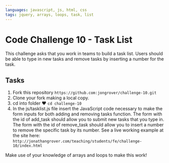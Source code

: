 ```yaml
---
languages: javascript, js, html, css
tags: jquery, arrays, loops, task, list
---
```


# Code Challenge 10 - Task List

This challenge asks that you work in teams to build a task list. Users should be able to type in new tasks and remove tasks by inserting a number for the task.

## Tasks

1. Fork this repository `https://github.com:jongrover/challenge-10.git`
2. Clone your fork making a local copy.
3. cd into folder ♥ `cd challenge-10`
4. In the js/tasklist.js file insert the JavaScript code necessary to make the form inputs for both adding and removing tasks function. The form with the id of add_task should allow you to submit new tasks that you type in. The form with the id of remove_task should allow you to insert a number to remove the specific task by its number. See a live working example at the site here: `http://jonathangrover.com/teaching/students/fe/challenge-10/index.html`

Make use of your knowledge of arrays and loops to make this work!